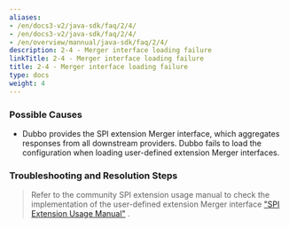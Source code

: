 ```yaml
---
aliases:
- /en/docs3-v2/java-sdk/faq/2/4/
- /en/docs3-v2/java-sdk/faq/2/4/
- /en/overview/mannual/java-sdk/faq/2/4/
description: 2-4 - Merger interface loading failure
linkTitle: 2-4 - Merger interface loading failure
title: 2-4 - Merger interface loading failure
type: docs
weight: 4
---
```







### Possible Causes

* Dubbo provides the SPI extension Merger interface, which aggregates responses from all downstream providers. Dubbo fails to load the configuration when loading user-defined extension Merger interfaces.

### Troubleshooting and Resolution Steps
> Refer to the community SPI extension usage manual to check the implementation of the user-defined extension Merger interface ["SPI Extension Usage Manual"](/en/overview/mannual/java-sdk/reference-manual/spi/) .

